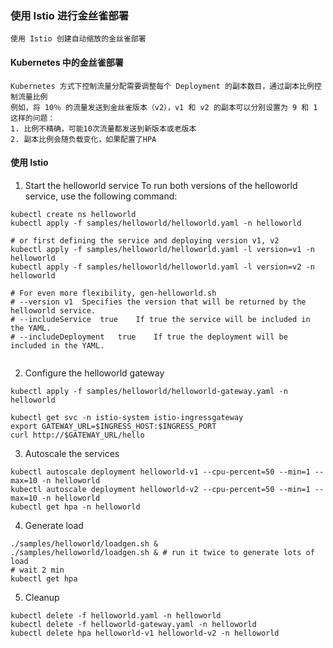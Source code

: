### 使用 Istio 进行金丝雀部署
```text
使用 Istio 创建自动缩放的金丝雀部署
```

#### Kubernetes 中的金丝雀部署
```text
Kubernetes 方式下控制流量分配需要调整每个 Deployment 的副本数目，通过副本比例控制流量比例
例如，将 10％ 的流量发送到金丝雀版本（v2），v1 和 v2 的副本可以分别设置为 9 和 1
这样的问题：
1. 比例不精确，可能10次流量都发送到新版本或老版本
2. 副本比例会随负载变化，如果配置了HPA
```

#### 使用 Istio
1. Start the helloworld service
To run both versions of the helloworld service, use the following command:

```shell
kubectl create ns helloworld
kubectl apply -f samples/helloworld/helloworld.yaml -n helloworld

# or first defining the service and deploying version v1, v2
kubectl apply -f samples/helloworld/helloworld.yaml -l version=v1 -n helloworld
kubectl apply -f samples/helloworld/helloworld.yaml -l version=v2 -n helloworld

# For even more flexibility, gen-helloworld.sh
# --version	v1	Specifies the version that will be returned by the helloworld service.
# --includeService	true	If true the service will be included in the YAML.
# --includeDeployment	true	If true the deployment will be included in the YAML.


```

2. Configure the helloworld gateway

```shell
kubectl apply -f samples/helloworld/helloworld-gateway.yaml -n helloworld

kubectl get svc -n istio-system istio-ingressgateway
export GATEWAY_URL=$INGRESS_HOST:$INGRESS_PORT
curl http://$GATEWAY_URL/hello
```

3. Autoscale the services
```shell
kubectl autoscale deployment helloworld-v1 --cpu-percent=50 --min=1 --max=10 -n helloworld
kubectl autoscale deployment helloworld-v2 --cpu-percent=50 --min=1 --max=10 -n helloworld
kubectl get hpa -n helloworld
```

4. Generate load

```shell
./samples/helloworld/loadgen.sh &
./samples/helloworld/loadgen.sh & # run it twice to generate lots of load
# wait 2 min
kubectl get hpa
```

5. Cleanup
```shell
kubectl delete -f helloworld.yaml -n helloworld
kubectl delete -f helloworld-gateway.yaml -n helloworld
kubectl delete hpa helloworld-v1 helloworld-v2 -n helloworld
```